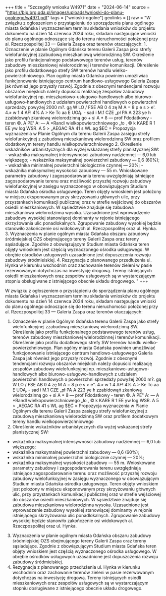 +++
title = "Szczegóły wniosku W4971"
date = "2024-06-14"
source = "https://bip.brg.gda.pl/images/uploads/wnioski-do-planu-ogolnego/w4971.pdf"
tags = ["wnioski-ogolne"]
geolinks = []
raw = "W związku z ogłoszeniem o przystąpieniu do sporządzenia planu ogólnego miasta Gdańska i wyznaczeniem terminu składania wniosków do projektu dokumentu na dzień 14 czerwca 2024 roku, składam następujące wnioski do planu ogólnego odnoszące się do terenu nieruchomości położonej przy al. Rzeczpospolitej 33 — Galeria Zaspa oraz terenów otaczających: 1. Oznaczenie w planie Ogólnym Gdańska terenu Galerii Zaspa jako strefy wielofunkcyjnej zzabudową mieszkaniową wielorodzinną SW. Określenie jako profilu funkcjonalnego podstawowego terenów usług, terenów zabudowy mieszkaniowej wielorodzinnej i terenów komunikacji. Określenie jako profilu dodatkowego strefy SW terenów handlu wielko- powierzchniowego. Plan ogólny miasta Gdańska powinien umożliwiać funkcjonowanie istniejącego centrum handlowo-usługowego Galeria Zaspa jak również jego przyszły rozwój. Zgodnie z obecnymi tendencjami rozwoju obszarów miejskich należy dopuścić realizację zespołów zabudowy wielofunkcyjnej np. mieszkaniowo-usługowo-handlowych albo biurowo-usługowo-handlowych z udziałem powierzchni handlowych o powierzchni sprzedaży powyżej 2000 m?. gą W LO / FSE AB 0 4 zę M A = 8 p  e s > e'. 4.» w 1 4  AF! 4% A > Ke Tc aa E UOĄ. - sad i M.1 CZE „pł PA A 223 ye h zzabidowąń zkaniową wielorodzinną go + si A * 8 — prof Fdodatkowy - teren ©. A PE' A: — A *Randl wielkopowierzchniowego „ło , © k KARE R 1 EE yw log WSR. A 5 > „AEGAC RA 41 s WL ag $EĆ = Propozycja wyznaczenia w Planie Ogólnym dla terenu Galerii Zaspa zasięgu strefy wielofunkcyjnej z zabudową mieszkaniową wielorodzinną SW oraz profilem dodatkowym tereny handlu wielkopowierzchniowego 2. Określenie wskaźników urbanistycznych dla wyżej wskazanej strefy planistycznej SW: - wskaźnika maksymalnej intensywności zabudowy nadziemnej — 6,0 lub większego; - wskaźnika maksymalnej powierzchni zabudowy — 0,6 (60%); - wskaźnika minimalnej powierzchni biologicznie czynnej — 20%; - wskaźnika maksymalnej wysokości zabudowy — 55 m. Wnioskowane parametry zabudowy i zagospodarowania terenu uwzględniają istniejące zagospodarowanie terenu oraz możliwość przyszłej rozwoju zabudowy wielofunkcyjnej w zasięgu wyznaczonego w obowiązującym Studium miasta Gdańska ośrodka usługowego. Teren objęty wnioskiem jest położony w miejscu eksponowanym przy skrzyżowaniu głównych ulic, przy przystankach komunikacji publicznej oraz w strefie wejściowej do obszarów osiedli mieszkaniowych. W sąsiedztwie znajduje się zabudowa mieszkaniowa wielorodzinna wysoka. Uzasadnione jest wprowadzenie zabudowy wysokiej stanowiącej dominanty w rejonie istniejącego skrzyżowania ulic ponadlokalnych. Zgrupowanie zabudowy wysokiej będzie stanowiło zakończenie osi widokowych al. Rzeczpospolitej oraz ul. Hynka. 3. Wyznaczenia w planie ogólnym miasta Gdańska obszaru zabudowy śródmiejskiej OZS obejmującego tereny Galerii Zaspa oraz tereny sąsiadujące. Zgodnie z obowiązującym Studium miasta Gdańska teren objęty wnioskiem jest częścią wyznaczonego ośrodka usługowego. W obrębie ośrodków usługowych uzasadnione jest dopuszczenia rozwoju zabudowy śródmieiskiej. 4. Rezygnacja z planowanego przedłużenia ul. Hynka w kierunku wschodnim oraz zachowanie terenów zieleni w pasie rezerwowanym dotychczas na inwestycję drogową. Tereny istniejących osiedli mieszkaniowych oraz zespołów usługowych są w wystarczającym stopniu obsługiwane z istniejącego obecnie układu drogowego. "
+++

W związku z ogłoszeniem o przystąpieniu do sporządzenia planu ogólnego miasta Gdańska
i wyznaczeniem terminu składania wniosków do projektu dokumentu na dzień 14 czerwca 2024 roku,
składam następujące wnioski do planu ogólnego odnoszące się do terenu nieruchomości
położonej przy al. Rzeczpospolitej 33 — Galeria Zaspa oraz terenów otaczających:
1. Oznaczenie w planie Ogólnym Gdańska terenu Galerii Zaspa jako strefy wielofunkcyjnej
zzabudową mieszkaniową wielorodzinną SW. Określenie jako profilu funkcjonalnego
podstawowego terenów usług, terenów zabudowy mieszkaniowej wielorodzinnej i terenów
komunikacji. Określenie jako profilu dodatkowego strefy SW terenów handlu wielko-
powierzchniowego.
Plan ogólny miasta Gdańska powinien umożliwiać funkcjonowanie istniejącego centrum
handlowo-usługowego Galeria Zaspa jak również jego przyszły rozwój. Zgodnie z obecnymi
tendencjami rozwoju obszarów miejskich należy dopuścić realizację zespołów zabudowy
wielofunkcyjnej np. mieszkaniowo-usługowo-handlowych albo biurowo-usługowo-handlowych
z udziałem powierzchni handlowych o powierzchni sprzedaży powyżej 2000 m?.
gą W LO / FSE AB 0
4 zę M A = 8 p  e s > e". 4.» w 1
4  AF! 4% A > Ke Tc aa E
UOĄ. - sad i M.1
CZE „pł PA A 223
ye h zzabidowąń zkaniową wielorodzinną go + si
A * 8 — prof Fdodatkowy - teren ©. A PE" A: —
A *Randl wielkopowierzchniowego „ło ,
© k KARE R 1 EE yw log
WSR. A 5 > „AEGAC RA
41 s WL ag $EĆ =
Propozycja wyznaczenia w Planie Ogólnym dla terenu Galerii Zaspa zasięgu strefy
wielofunkcyjnej z zabudową mieszkaniową wielorodzinną SW oraz profilem dodatkowym
tereny handlu wielkopowierzchniowego
2. Określenie wskaźników urbanistycznych dla wyżej wskazanej strefy planistycznej SW:
- wskaźnika maksymalnej intensywności zabudowy nadziemnej — 6,0 lub większego;
- wskaźnika maksymalnej powierzchni zabudowy — 0,6 (60%);
- wskaźnika minimalnej powierzchni biologicznie czynnej — 20%;
- wskaźnika maksymalnej wysokości zabudowy — 55 m.
Wnioskowane parametry zabudowy i zagospodarowania terenu uwzględniają istniejące
zagospodarowanie terenu oraz możliwość przyszłej rozwoju zabudowy wielofunkcyjnej
w zasięgu wyznaczonego w obowiązującym Studium miasta Gdańska ośrodka usługowego.
Teren objęty wnioskiem jest położony w miejscu eksponowanym przy skrzyżowaniu głównych
ulic, przy przystankach komunikacji publicznej oraz w strefie wejściowej do obszarów osiedli
mieszkaniowych. W sąsiedztwie znajduje się zabudowa mieszkaniowa wielorodzinna wysoka.
Uzasadnione jest wprowadzenie zabudowy wysokiej stanowiącej dominanty w rejonie
istniejącego skrzyżowania ulic ponadlokalnych. Zgrupowanie zabudowy wysokiej będzie
stanowiło zakończenie osi widokowych al. Rzeczpospolitej oraz ul. Hynka.
3. Wyznaczenia w planie ogólnym miasta Gdańska obszaru zabudowy śródmiejskiej OZS
obejmującego tereny Galerii Zaspa oraz tereny sąsiadujące.
Zgodnie z obowiązującym Studium miasta Gdańska teren objęty wnioskiem jest częścią
wyznaczonego ośrodka usługowego. W obrębie ośrodków usługowych uzasadnione jest
dopuszczenia rozwoju zabudowy śródmieiskiej.
4. Rezygnacja z planowanego przedłużenia ul. Hynka w kierunku wschodnim oraz zachowanie
terenów zieleni w pasie rezerwowanym dotychczas na inwestycję drogową.
Tereny istniejących osiedli mieszkaniowych oraz zespołów usługowych są w wystarczającym
stopniu obsługiwane z istniejącego obecnie układu drogowego.



